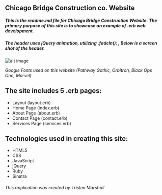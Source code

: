 ## Chicago Bridge Construction co. Website

##### This is the readme.md file for Chicago Bridge Construction Website. The primary purpose of this site is to showcase an example of .erb web development.

##### The header uses jQuery animation, utilizing .fadeIn(); , Below is a screen shot of the header.

![alt image](http://i.imgur.com/MQUBYWu.png)

*Google Fonts used on this website (Pathway Gothic, Orbitron, Black Ops One, Marvel)*

## The site includes 5 .erb pages:

* Layout (layout.erb)
* Home Page (index.erb)
* About Page (about.erb)
* Contact Page (contact.erb)
* Services Page (services.erb)

## Technologies used in creating this site:

* HTML5
* CSS
* JavaScript
* jQuery
* Ruby
* Sinatra

###### This application was created by Tristan Marshall
